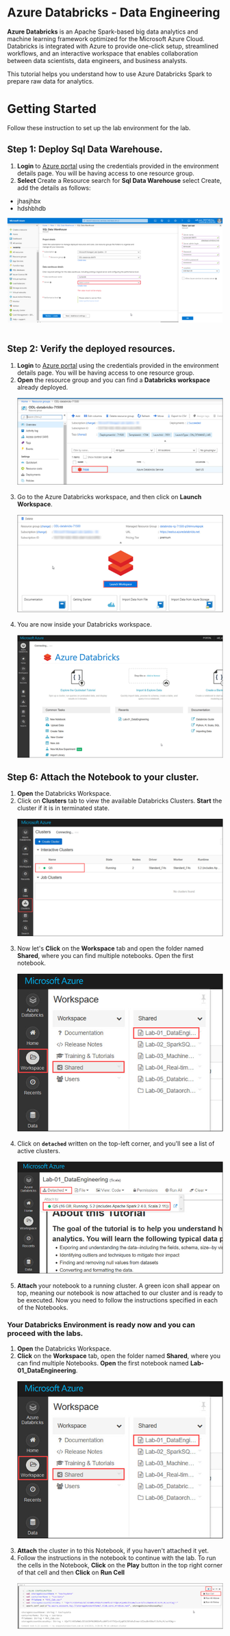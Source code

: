# Azure Databricks - Data Engineering

**Azure Databricks** is an Apache Spark-based big data analytics and machine learning framework optimized for the Microsoft Azure Cloud.
Databricks is integrated with Azure to provide one-click setup, streamlined workflows, and an interactive workspace that enables collaboration between data scientists, data engineers, and business analysts.


This tutorial helps you understand how to use Azure Databricks Spark to prepare raw data for analytics.


# Getting Started

Follow these instruction to set up the lab environment for the lab.
## Step 1: Deploy Sql Data Warehouse.

1. **Login** to [Azure portal](https://portal.azure.com) using the credentials provided in the environment details page. You will be having access to one resource group.</br>
2. **Select** Create a Resource  search for **Sql Data Warehouse** select Create, add the details as follows:
  * jhasjhbx
  * hdshbhdb
   
   <kbd>![](images/data_warehouse.png)</kbd></br></br>

## Step 2: Verify the deployed resources.

1. **Login** to [Azure portal](https://portal.azure.com) using the credentials provided in the environment details page. You will be having access to one resource group.</br>
2. **Open** the resource group and you can find a **Databricks workspace** already deployed.</br></br>
<kbd>![](images/01_rg.jpg)</kbd></br></br>
3. Go to the Azure Databricks workspace, and then click on **Launch Workspace**.</br></br>
<kbd>![](images/02_Launch.jpg)</kbd></br></br>
4. You are now inside your Databricks workspace.</br></br>
<kbd>![](images/databricks.jpg)</kbd>


## Step 6: Attach the Notebook to your cluster.

1. **Open** the Databricks Workspace.</br>
2. Click on **Clusters** tab to view the available Databricks Clusters. **Start** the cluster if it is in terminated state.</br></br>
<kbd>![](images/03_cluster.jpg)</kbd></br></br>
3. Now let's **Click** on the **Workspace** tab and open the folder named **Shared**, where you can find multiple notebooks. Open the first notebook.</br></br>
<kbd>![](images/04_labguide.jpg)</kbd></br></br>
4. Click on **`detached`** written on the top-left corner, and you'll see a list of active clusters.</br></br>
<kbd>![](images/05_attach.jpg)</kbd></br></br>
5. **Attach** your notebook to a running cluster. A green icon shall appear on top, meaning our notebook is now attached to our cluster and is ready to be executed. Now you need to follow the instructions specified in each of the Notebooks.

### Your Databricks Environment is ready now and you can proceed with the labs.
1. **Open** the Databricks Workspace.</br>
2. **Click** on the **Workspace** tab, open the folder named **Shared**, where you can find multiple Notebooks. **Open** the first notebook named **Lab-01_DataEngineering**.</br></br>
<kbd>![](images/04_labguide.jpg)</kbd></br></br>
3. **Attach** the cluster in to this Notebook, if you haven't attached it yet.</br>
4. Follow the instructions in the notebook to continue with the lab. To run the cells in the Notebook, **Click** on the **Play** button in the top right corner of that cell and then **Click** on **Run Cell**</br></br>
<kbd>![](images/run_cell.jpg)</kbd></br>
